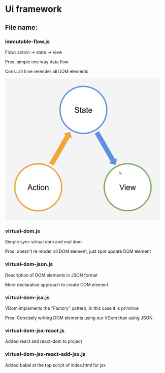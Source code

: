 # Ui framework

## File name:

### immutable-flow.js

Flow: action -> state -> view

Pros: simple one way data flow

Cons: all time rerender all DOM elements

![immutable-flow](./immutable-flow.png)

### virtual-dom.js

Simple sync virtual dom and real dom

Pros: doesn't re render all DOM element, just spot update DOM element

### virtual-dom-json.js

Description of DOM elements in JSON format

More declarative approach to create DOM element

### virtual-dom-jsx.js

VDom implements the “Factory” pattern, in this case it is primitive

Pros: Concisely writing DOM elements using our VDom than using JSON.

### virtual-dom-jsx-react.js

Added react and react-dom to project

### virtual-dom-jsx-react-add-jsx.js

Added babel at the top script of index.html for jsx

